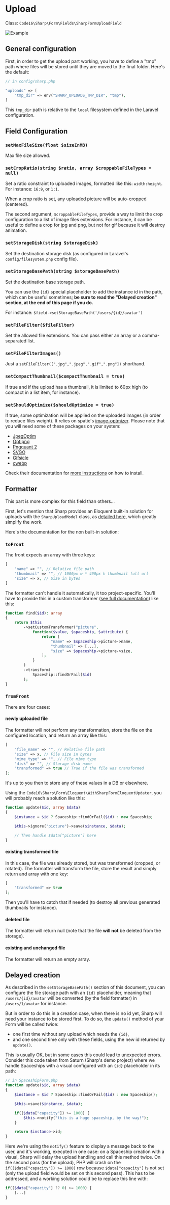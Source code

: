 # Upload

Class: `Code16\Sharp\Form\Fields\SharpFormUploadField`

![Example](./upload.gif)

## General configuration

First, in order to get the upload part working, you have to define a "tmp" path where files will be stored until they are moved to the final folder. Here's the default:

```php
// in config/sharp.php

"uploads" => [
    "tmp_dir" => env("SHARP_UPLOADS_TMP_DIR", "tmp"),
]
```

This `tmp_dir` path is relative to the `local` filesystem defined in the Laravel configuration.


## Field Configuration

### `setMaxFileSize(float $sizeInMB)`

Max file size allowed.

### `setCropRatio(string $ratio, array $croppableFileTypes = null)`

Set a ratio constraint to uploaded images, formatted like this: `width:height`. For instance: `16:9`, or `1:1`.

When a crop ratio is set, any uploaded picture will be auto-cropped (centered).

The second argument, `$croppableFileTypes`, provide a way to limit the crop configuration to a list of image files extensions. For instance, it can be useful to define a crop for jpg and png, but not for gif because it will destroy animation.

### `setStorageDisk(string $storageDisk)`

Set the destination storage disk (as configured in Laravel's  `config/filesystem.php` config file).

### `setStorageBasePath(string $storageBasePath)`

Set the destination base storage path. 

You can use the `{id}` special placeholder to add the instance id in the path, which can be useful sometimes; **be sure to read the "Delayed creation" section, at the end of this page if you do.**

For instance:
`$field->setStorageBasePath('/users/{id}/avatar')`

### `setFileFilter($fileFilter)`

Set the allowed file extensions. You can pass either an array or a comma-separated list.

### `setFileFilterImages()`

Just a `setFileFilter([".jpg",".jpeg",".gif",".png"])` shorthand.

### `setCompactThumbnail($compactThumbnail = true)`

If true and if the upload has a thumbnail, it is limited to 60px high (to compact in a list item, for instance).

### `setShouldOptimize($shouldOptimize = true)`

If true, some optimization will be applied on the uploaded images (in order to reduce files weight). It relies on spatie's [image-optmizer](https://github.com/spatie/image-optimizer). Please note that you will need some of these packages on your system:
- [JpegOptim](http://freecode.com/projects/jpegoptim)
- [Optipng](http://optipng.sourceforge.net/)
- [Pngquant 2](https://pngquant.org/)
- [SVGO](https://github.com/svg/svgo)
- [Gifsicle](http://www.lcdf.org/gifsicle/)
- [cwebp](https://developers.google.com/speed/webp/docs/precompiled)

Check their documentation for [more instructions](https://github.com/spatie/image-optimizer#optimization-tools) on how to install.



## Formatter

This part is more complex for this field than others...

First, let's mention that Sharp provides an Eloquent built-in solution for uploads with the `SharpUploadModel` class, as [detailed here](../sharp-built-in-solution-for-uploads.md), which greatly simplify the work.

Here's the documentation for the non built-in solution:


### `toFront`

The front expects an array with three keys:

```php
[
    "name" => "", // Relative file path
    "thumbnail" => "", // 1000px w * 400px h thumbnail full url
    "size" => x, // Size in bytes
]
```

The formatter can't handle it automatically, it too project-specific. You'll have to provide this in a custom transformer ([see full documentation](../how-to-transform-data.md)) like this:

```php
function find($id): array
{
    return $this
        ->setCustomTransformer("picture",
            function($value, $spaceship, $attribute) {
                return [
                    "name" => $spaceship->picture->name,
                    "thumbnail" => [...],
                    "size" => $spaceship->picture->size,
                ];
            }
        )
        ->transform(
            Spaceship::findOrFail($id)
        );
}
```

### `fromFront`

There are four cases:

#### newly uploaded file

The formatter will not perform any transformation, store the file on the configured location, and return an array like this:

```php
[
    "file_name" => "", // Relative file path
    "size" => x, // File size in bytes
    "mime_type" => "", // File mime type
    "disk" => "", // Storage disk name
    "transformed" => true // True if the file was transformed
];
```

It's up to you then to store any of these values in a DB or elsewhere.

Using the `Code16\Sharp\Form\Eloquent\WithSharpFormEloquentUpdater`, you will probably reach a solution like this:

```php
function update($id, array $data)
{
    $instance = $id ? Spaceship::findOrFail($id) : new Spaceship;

    $this->ignore("picture")->save($instance, $data);

    // Then handle $data["picture"] here
}
```

#### existing transformed file

In this case, the file was already stored, but was transformed (cropped, or rotated). The formatter will transform the file, store the result and simply return and array with one key:

```php
[
    "transformed" => true
];
```

Then you'll have to catch that if needed (to destroy all previous generated thumbnails for instance).


#### deleted file

The formatter will return null (note that the file **will not** be deleted from the storage).


#### existing and unchanged file

The formatter will return an empty array.

## Delayed creation

As described in the `setStorageBasePath()` section of this document, you can configure the file storage path with an `{id}` placeholder, meaning that `/users/{id}/avatar` will be converted (by the field formatter) in `/users/1/avatar` for instance. 

But in order to do this in a creation case, when there is no id yet, Sharp will need your instance to be stored first. To do so, the `update()` method of your Form will be called twice:

- one first time without any upload which needs the `{id}`,
- and one second time only with these fields, using the new id returned by `update()`.

This is usually OK, but in some cases this could lead to unexpected errors. Consider this code taken from Saturn (Sharp's demo project) where we handle Spaceships with a visual configured with an `{id}` placeholder in its path: 

```php
// in SpaceshipForm.php
function update($id, array $data)
{
    $instance = $id ? Spaceship::findOrFail($id) : new Spaceship();

    $this->save($instance, $data);

    if(($data["capacity"]) >= 1000) {
        $this->notify("this is a huge spaceship, by the way!");
    }

    return $instance->id;
}
```
Here we're using the `notify()` feature to display a message back to the user, and it's working, execpted in one case: on a Spaceship creation with a visual, Sharp will delay the upload handling and call this method twice. On the second pass (for the upload), PHP will crash on the `if(($data["capacity"]) >= 1000)` row because `$data["capacity"]` is not set (only the upload field would be set on this second pass). This has to be addressed, and a working solution could be to replace this line with:

```php
if(($data["capacity"] ?? 0) >= 1000) {
    [...]
}
```
